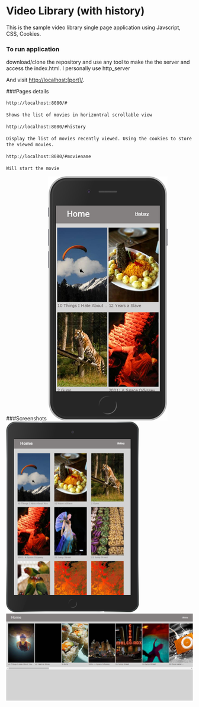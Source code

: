 # Video Library (with history)

This is the sample video library single page application using Javscript, CSS, Cookies.

### To run application

download/clone the repository and use any tool to make the the server and access the index.html. I personally use http_server

And visit <http://localhost:[port]/>.

###Pages details
```
http://localhost:8080/#

Shows the list of movies in horizontral scrollable view

http://localhost:8080/#history

Display the list of movies recently viewed. Using the cookies to store the viewed movies.

http://localhost:8080/#moviename

Will start the movie 
```
###Screenshots
![Alt iPhone](/screenshots/iPhone%206.png?raw=true "iPhone")
![Alt iPad](/screenshots/ipad.png?raw=true "iPad")
![Alt Desktop](/screenshots/desktop.png?raw=true "Desktop")
